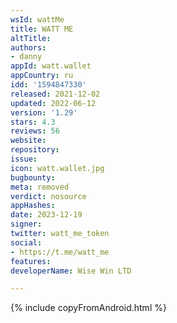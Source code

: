 ```yaml
---
wsId: wattMe
title: WATT ME
altTitle: 
authors:
- danny
appId: watt.wallet
appCountry: ru
idd: '1594847330'
released: 2021-12-02
updated: 2022-06-12
version: '1.29'
stars: 4.3
reviews: 56
website: 
repository: 
issue: 
icon: watt.wallet.jpg
bugbounty: 
meta: removed
verdict: nosource
appHashes: 
date: 2023-12-19
signer: 
twitter: watt_me_token
social:
- https://t.me/watt_me
features: 
developerName: Wise Win LTD

---
```


{% include copyFromAndroid.html %}
